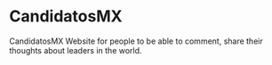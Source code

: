 # CandidatosMX
CandidatosMX Website for people to be able to comment, share their thoughts about leaders in the world.
